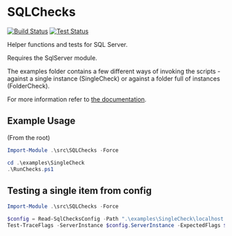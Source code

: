 # SQLChecks
[![Build Status](https://img.shields.io/appveyor/ci/taddison/SQLChecks.svg)](https://ci.appveyor.com/project/taddison/sqlchecks)
[![Test Status](https://img.shields.io/appveyor/tests/taddison/SQLChecks.svg)](https://ci.appveyor.com/project/taddison/sqlchecks/build/tests)

Helper functions and tests for SQL Server.

Requires the SqlServer module.

The examples folder contains a few different ways of invoking the scripts - against a single instance (SingleCheck) or against a folder full of instances (FolderCheck).

For more information refer to [the documentation](./docs/Readme.md).

## Example Usage
(From the root)

```powershell
Import-Module .\src\SQLChecks -Force

cd .\examples\SingleCheck
.\RunChecks.ps1
```

## Testing a single item from config
```powershell
Import-Module .\src\SQLChecks -Force

$config = Read-SqlChecksConfig -Path ".\examples\SingleCheck\localhost.config.json"
Test-TraceFlags -ServerInstance $config.ServerInstance -ExpectedFlags $config.TraceFlags
```